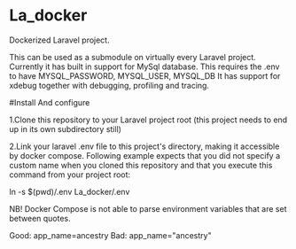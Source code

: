 # La_docker
Dockerized Laravel project.

This can be used as a submodule on virtually every Laravel project.
Currently it has built in support for MySql database. This requires the .env to have MYSQL_PASSWORD, MYSQL_USER, MYSQL_DB 
It has support for xdebug together with debugging, profiling and tracing.

#Install And configure

1.Clone this repository to your Laravel project root (this project needs to end up in its own subdirectory still)

2.Link your laravel .env file to this project's directory, making it accessible by docker compose.
Following example expects that you did not specify a custom name when you cloned this repository
and that you execute this command from your project root:
  
ln -s $(pwd)/.env La_docker/.env

NB! Docker Compose is not able to parse environment variables that are set between quotes.

Good: app_name=ancestry
Bad: app_name="ancestry"